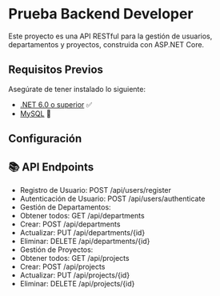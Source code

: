 # Prueba Backend Developer

Este proyecto es una API RESTful para la gestión de usuarios, departamentos y proyectos, construida con ASP.NET Core.

## Requisitos Previos

Asegúrate de tener instalado lo siguiente:

- [.NET 6.0 o superior](https://dotnet.microsoft.com/download) ✅
- [MySQL](https://dev.mysql.com/downloads/installer/) 🐬

## Configuración


## 📚 API Endpoints
- Registro de Usuario: POST /api/users/register
- Autenticación de Usuario: POST /api/users/authenticate
- Gestión de Departamentos:
- Obtener todos: GET /api/departments
- Crear: POST /api/departments
- Actualizar: PUT /api/departments/{id}
- Eliminar: DELETE /api/departments/{id}
- Gestión de Proyectos:
- Obtener todos: GET /api/projects
- Crear: POST /api/projects
- Actualizar: PUT /api/projects/{id}
- Eliminar: DELETE /api/projects/{id}
